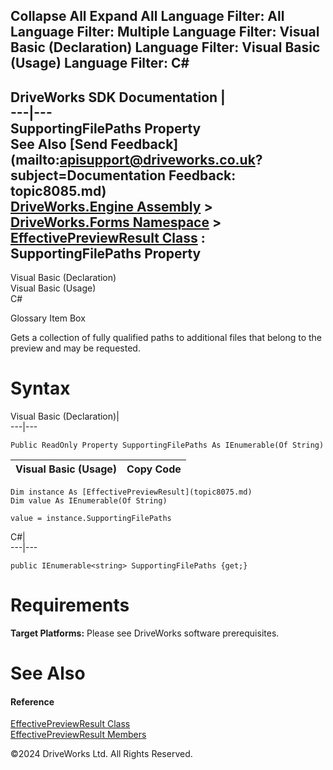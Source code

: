        

 Collapse All Expand All  Language Filter: All  Language Filter: Multiple  Language Filter: Visual Basic (Declaration) Language Filter: Visual Basic (Usage) Language Filter: C#  
---  
DriveWorks SDK Documentation  |   
---|---  
SupportingFilePaths Property   
See Also [Send Feedback](mailto:apisupport@driveworks.co.uk?subject=Documentation Feedback: topic8085.md)  
[DriveWorks.Engine Assembly](topic2156.md) > [DriveWorks.Forms Namespace](topic7266.md) > [EffectivePreviewResult Class](topic8075.md) : SupportingFilePaths Property  
---  
  
Visual Basic (Declaration)    
Visual Basic (Usage)    
C# 

Glossary Item Box

Gets a collection of fully qualified paths to additional files that belong to the preview and may be requested. 

# Syntax

Visual Basic (Declaration)|   
---|---  
      
    
    Public ReadOnly Property SupportingFilePaths As IEnumerable(Of String)  
  
Visual Basic (Usage)| Copy Code  
---|---  
      
    
    Dim instance As [EffectivePreviewResult](topic8075.md)
    Dim value As IEnumerable(Of String)
     
    value = instance.SupportingFilePaths  
  
C#|   
---|---  
      
    
    public IEnumerable<string> SupportingFilePaths {get;}  
  
# Requirements

**Target Platforms:** Please see DriveWorks software prerequisites.

# See Also

#### Reference

[EffectivePreviewResult Class](topic8075.md)   
[EffectivePreviewResult Members](topic8076.md)

©2024 DriveWorks Ltd. All Rights Reserved.
